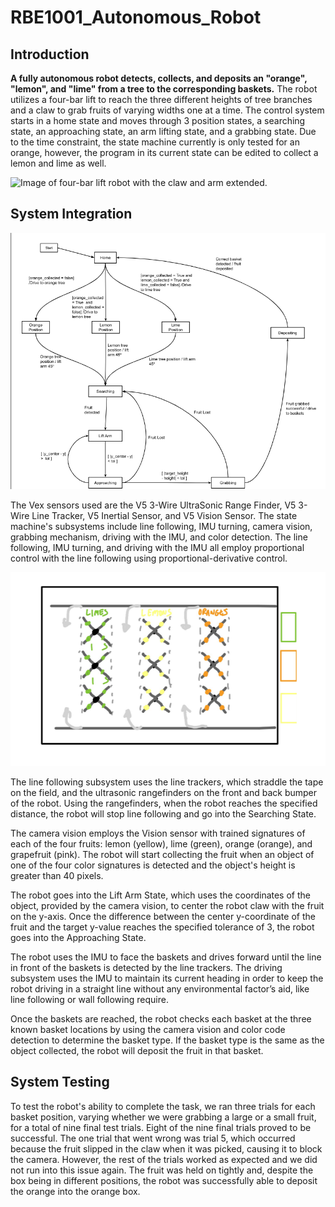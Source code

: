 # RBE1001_Autonomous_Robot
## Introduction
**A fully autonomous robot detects, collects, and deposits an "orange", "lemon", and "lime" from a tree to the corresponding baskets.** The robot utilizes a four-bar lift to reach the three different heights of tree branches and a claw to grab fruits of varying widths one at a time. The control system starts in a home state and moves through 3 position states, a searching state, an approaching state, an arm lifting state, and a grabbing state. Due to the time constraint, the state machine currently is only tested for an orange, however, the program in its current state can be edited to collect a lemon and lime as well.

![Image of four-bar lift robot with the claw and arm extended.](https://github.com/gracm0/RBE1001_State_Machine/blob/9aa1931ab444b29fc0426b2ecca7ec9c427bc417/IMG_9548.png)


## System Integration
![Image of the state machine.](https://github.com/gracm0/RBE1001_State_Machine/blob/d2f7c373572d2b9203ddd38780ed6e4fe6dd485d/Screenshot%202024-04-29%20204121.png)

The Vex sensors used are the V5 3-Wire UltraSonic Range Finder, V5 3-Wire Line Tracker, V5 Inertial Sensor, and V5 Vision Sensor. The state machine's subsystems include line following, IMU turning, camera vision, grabbing mechanism, driving with the IMU, and color detection. The line following, IMU turning, and driving with the IMU all employ proportional control with the line following using proportional-derivative control.

![Drawn image of the "orchard" the robot traverses. Three rows of three trees of limes, lemons, and oranges and a row of three baskets.](https://github.com/gracm0/RBE1001_State_Machine/blob/101687a723c7e7c70114739d6cec970e7f080621/Screenshot%202024-04-29%20200817.png)

The line following subsystem uses the line trackers, which straddle the tape on the field, and the ultrasonic rangefinders on the front and back bumper of the robot. Using the rangefinders, when the robot reaches the specified distance, the robot will stop line following and go into the Searching State.

The camera vision employs the Vision sensor with trained signatures of each of the four fruits: lemon (yellow), lime (green), orange (orange), and grapefruit (pink). The robot will start collecting the fruit when an object of one of the four color signatures is detected and the object's height is greater than 40 pixels.

The robot goes into the Lift Arm State, which uses the coordinates of the object, provided by the camera vision, to center the robot claw with the fruit on the y-axis. Once the difference between the center y-coordinate of the fruit and the target y-value reaches the specified tolerance of 3, the robot goes into the Approaching State.

The robot uses the IMU to face the baskets and drives forward until the line in front of the baskets is detected by the line trackers. The driving subsystem uses the IMU to maintain its current heading in order to keep the robot driving in a straight line without any environmental factor’s aid, like line following or wall following require.

Once the baskets are reached, the robot checks each basket at the three known basket locations by using the camera vision and color code detection to determine the basket type. If the basket type is the same as the object collected, the robot will deposit the fruit in that basket.

## System Testing
To test the robot's ability to complete the task, we ran three trials for each basket position, varying whether we were grabbing a large or a small fruit, for a total of nine final test trials. Eight of the nine final trials proved to be successful. The one trial that went wrong was trial 5, which occurred because the fruit slipped in the claw when it was picked, causing it to block the camera. However, the rest of the trials worked as expected and we did not run into this issue again. The fruit was held on tightly and, despite the box being in different positions, the robot was successfully able to deposit the orange into the orange box.
